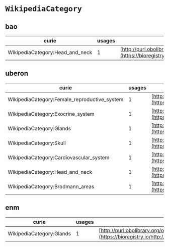 # `WikipediaCategory`

## bao

| curie                           |   usages | nodes                                                                                                                 |
|---------------------------------|----------|-----------------------------------------------------------------------------------------------------------------------|
| WikipediaCategory:Head_and_neck |        1 | [http://purl.obolibrary.org/obo/UBERON:0007811](https://bioregistry.io/http://purl.obolibrary.org/obo/UBERON:0007811) |
## uberon

| curie                                        |   usages | nodes                                                                                                                 |
|----------------------------------------------|----------|-----------------------------------------------------------------------------------------------------------------------|
| WikipediaCategory:Female_reproductive_system |        1 | [http://purl.obolibrary.org/obo/UBERON:0000474](https://bioregistry.io/http://purl.obolibrary.org/obo/UBERON:0000474) |
| WikipediaCategory:Exocrine_system            |        1 | [http://purl.obolibrary.org/obo/UBERON:0002330](https://bioregistry.io/http://purl.obolibrary.org/obo/UBERON:0002330) |
| WikipediaCategory:Glands                     |        1 | [http://purl.obolibrary.org/obo/UBERON:0002530](https://bioregistry.io/http://purl.obolibrary.org/obo/UBERON:0002530) |
| WikipediaCategory:Skull                      |        1 | [http://purl.obolibrary.org/obo/UBERON:0003129](https://bioregistry.io/http://purl.obolibrary.org/obo/UBERON:0003129) |
| WikipediaCategory:Cardiovascular_system      |        1 | [http://purl.obolibrary.org/obo/UBERON:0004535](https://bioregistry.io/http://purl.obolibrary.org/obo/UBERON:0004535) |
| WikipediaCategory:Head_and_neck              |        1 | [http://purl.obolibrary.org/obo/UBERON:0007811](https://bioregistry.io/http://purl.obolibrary.org/obo/UBERON:0007811) |
| WikipediaCategory:Brodmann_areas             |        1 | [http://purl.obolibrary.org/obo/UBERON:0013529](https://bioregistry.io/http://purl.obolibrary.org/obo/UBERON:0013529) |
## enm

| curie                    |   usages | nodes                                                                                                                 |
|--------------------------|----------|-----------------------------------------------------------------------------------------------------------------------|
| WikipediaCategory:Glands |        1 | [http://purl.obolibrary.org/obo/UBERON:0002530](https://bioregistry.io/http://purl.obolibrary.org/obo/UBERON:0002530) |

